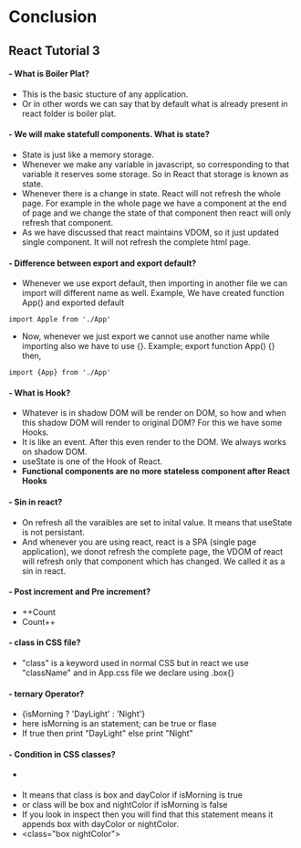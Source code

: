 # Conclusion

## React Tutorial 3

#### - What is Boiler Plat?
 - This is the basic stucture of any application.
 - Or in other words we can say that by default what is already present in react folder is boiler plat.

#### - We will make statefull components. What is state?
 - State is just like a memory storage. 
 - Whenever we make any variable in javascript, so corresponding to that variable it reserves some storage. So in React that storage is known as state.
 - Whenever there is a change in state. React will not refresh the whole page. For example in the whole page we have a component at the end of page and we change the state of that component then react will only refresh that component.
 - As we have discussed that react maintains VDOM, so it just updated single component. It will not refresh the complete html page.

#### - Difference between export and export default?
 - Whenever we use export default, then importing in another file we can import will different name as well. Example, We have created function App() and exported default
 ```
 import Apple from './App'
 ```
 - Now, whenever we just export we cannot use another name while importing also we have to use {}. Example; export function App() {} then,
 ```
 import {App} from './App'
 ````

#### - What is Hook?
 - Whatever is in shadow DOM will be render on DOM, so how and when this shadow DOM will render to original DOM? For this we have some Hooks.
 - It is like an event. After this even render to the DOM. We always works on shadow DOM.
 - useState is one of the Hook of React.
 - **Functional components are no more stateless component after React Hooks**

#### - Sin in react?
 - On refresh all the varaibles are set to inital value. It means that useState is not persistant. 
 - And whenever you are using react, react is a SPA (single page application),  we donot refresh the complete page, the VDOM of react will refresh only that component which has changed. We called it as a sin in react.

#### - Post increment and Pre increment?
 - ++Count
 - Count++

#### - class in CSS file?
 - "class" is a keyword used in normal CSS but in react we use "className"
    and in App.css file we declare using .box{}
    
#### - ternary Operator?
 - {isMorning ? 'DayLight' : 'Night'}
 - here isMorning is an statement; can be true or flase
 - If true then print "DayLight" else print "Night"

#### - Condition in CSS classes?
 - <div className={`box ${isMorning ? 'dayColor' : 'nightColor'}`}
 - It means that class is box and dayColor if isMorning is true
 - or class will be box and nightColor if isMorning is false
 - If you look in inspect then you will find that this statement means it appends box with dayColor or nightColor.
 - <class="box nightColor">
 